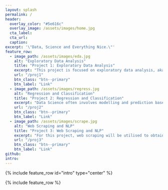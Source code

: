 ```yaml
---
layout: splash
permalink: /
header:
  overlay_color: "#5e616c"
  overlay_image: /assets/images/home.jpg
  cta_label: 
  cta_url: 
  caption: 
excerpt: '\"Data, Science and Everything Nice.\"'
feature_row:
  - image_path: /assets/images/eda.jpg
    alt: "Exploratory Data Analysis"
    title: "Project 1: Exploratory Data Analysis"
    excerpt: "This project is focused on exploratory data analysis, aka “EDA”. EDA is an essential part of the data science analysis pipeline.<br> <br>"
    url: "/proj1"
    btn_class: "btn--primary"
    btn_label: "Link"
  - image_path: /assets/images/regress.jpg
    alt: "Regression and Classification"
    title: "Project 2: Regression and Classification"
    excerpt: "Data Science often involves modelling and prediction based on a dataset. In this project, techniques such as regression and classification are explored. <br>"
    url: "/proj2"
    btn_class: "btn--primary"
    btn_label: "Link"
  - image_path: /assets/images/scrape.jpg
    alt: "Web Scraping and NLP"
    title: "Project 3: Web Scraping and NLP"
    excerpt: "For this project, web scraping will be utilised to obtain data from websites. Following which, Natural Language Processing (NLP) will be used to analyse the text data obtained."
    url: "/proj3"
    btn_class: "btn--primary"
    btn_label: "Link"
github:
intro:
---
```


{% include feature_row id="intro" type="center" %}

{% include feature_row %}